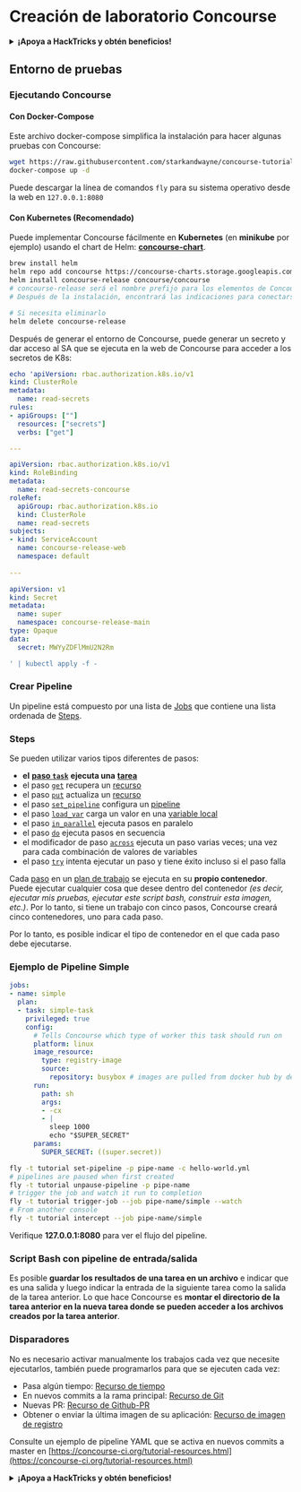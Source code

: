 # Creación de laboratorio Concourse

<details>

<summary><strong>¡Apoya a HackTricks y obtén beneficios!</strong></summary>

* Si quieres ver a tu **empresa anunciada en HackTricks** o si quieres acceder a la **última versión de PEASS o descargar HackTricks en PDF** ¡Consulta los [**PLANES DE SUSCRIPCIÓN**](https://github.com/sponsors/carlospolop)!
* Obtén el [**oficial PEASS & HackTricks swag**](https://peass.creator-spring.com)
* Descubre [**The PEASS Family**](https://opensea.io/collection/the-peass-family), nuestra colección de exclusivos [**NFTs**](https://opensea.io/collection/the-peass-family)
* **Únete al** 💬 [**grupo de Discord**](https://discord.gg/hRep4RUj7f) o al [**grupo de telegram**](https://t.me/peass) o **sígueme en** **Twitter** 🐦 [**@carlospolopm**](https://twitter.com/carlospolopm).
* **Comparte tus trucos de hacking enviando PR a los repositorios de** [**HackTricks**](https://github.com/carlospolop/hacktricks) y [**HackTricks Cloud**](https://github.com/carlospolop/hacktricks-cloud) **en Github**.

</details>

## Entorno de pruebas

### Ejecutando Concourse

#### Con Docker-Compose

Este archivo docker-compose simplifica la instalación para hacer algunas pruebas con Concourse:

```bash
wget https://raw.githubusercontent.com/starkandwayne/concourse-tutorial/master/docker-compose.yml
docker-compose up -d
```

Puede descargar la línea de comandos `fly` para su sistema operativo desde la web en `127.0.0.1:8080`

#### Con Kubernetes (Recomendado)

Puede implementar Concourse fácilmente en **Kubernetes** (en **minikube** por ejemplo) usando el chart de Helm: [**concourse-chart**](https://github.com/concourse/concourse-chart).

```bash
brew install helm
helm repo add concourse https://concourse-charts.storage.googleapis.com/
helm install concourse-release concourse/concourse
# concourse-release será el nombre prefijo para los elementos de Concourse en k8s
# Después de la instalación, encontrará las indicaciones para conectarse en la consola

# Si necesita eliminarlo
helm delete concourse-release
```

Después de generar el entorno de Concourse, puede generar un secreto y dar acceso al SA que se ejecuta en la web de Concourse para acceder a los secretos de K8s:

```yaml
echo 'apiVersion: rbac.authorization.k8s.io/v1
kind: ClusterRole
metadata:
  name: read-secrets
rules:
- apiGroups: [""]
  resources: ["secrets"]
  verbs: ["get"]

---

apiVersion: rbac.authorization.k8s.io/v1
kind: RoleBinding
metadata:
  name: read-secrets-concourse
roleRef:
  apiGroup: rbac.authorization.k8s.io
  kind: ClusterRole
  name: read-secrets
subjects:
- kind: ServiceAccount
  name: concourse-release-web
  namespace: default
  
---

apiVersion: v1
kind: Secret
metadata:
  name: super
  namespace: concourse-release-main
type: Opaque
data:
  secret: MWYyZDFlMmU2N2Rm

' | kubectl apply -f -
```

### Crear Pipeline

Un pipeline está compuesto por una lista de [Jobs](https://concourse-ci.org/jobs.html) que contiene una lista ordenada de [Steps](https://concourse-ci.org/steps.html).

### Steps

Se pueden utilizar varios tipos diferentes de pasos:

* **el** [**paso `task`**](https://concourse-ci.org/task-step.html) **ejecuta una** [**tarea**](https://concourse-ci.org/tasks.html)
* el paso [`get`](https://concourse-ci.org/get-step.html) recupera un [recurso](https://concourse-ci.org/resources.html)
* el paso [`put`](https://concourse-ci.org/put-step.html) actualiza un [recurso](https://concourse-ci.org/resources.html)
* el paso [`set_pipeline`](https://concourse-ci.org/set-pipeline-step.html) configura un [pipeline](https://concourse-ci.org/pipelines.html)
* el paso [`load_var`](https://concourse-ci.org/load-var-step.html) carga un valor en una [variable local](https://concourse-ci.org/vars.html#local-vars)
* el paso [`in_parallel`](https://concourse-ci.org/in-parallel-step.html) ejecuta pasos en paralelo
* el paso [`do`](https://concourse-ci.org/do-step.html) ejecuta pasos en secuencia
* el modificador de paso [`across`](https://concourse-ci.org/across-step.html#schema.across) ejecuta un paso varias veces; una vez para cada combinación de valores de variables
* el paso [`try`](https://concourse-ci.org/try-step.html) intenta ejecutar un paso y tiene éxito incluso si el paso falla

Cada [paso](https://concourse-ci.org/steps.html) en un [plan de trabajo](https://concourse-ci.org/jobs.html#schema.job.plan) se ejecuta en su **propio contenedor**. Puede ejecutar cualquier cosa que desee dentro del contenedor _(es decir, ejecutar mis pruebas, ejecutar este script bash, construir esta imagen, etc.)_. Por lo tanto, si tiene un trabajo con cinco pasos, Concourse creará cinco contenedores, uno para cada paso.

Por lo tanto, es posible indicar el tipo de contenedor en el que cada paso debe ejecutarse.

### Ejemplo de Pipeline Simple

```yaml
jobs:
- name: simple
  plan:
  - task: simple-task
    privileged: true
    config:
      # Tells Concourse which type of worker this task should run on
      platform: linux
      image_resource:
        type: registry-image
        source:
          repository: busybox # images are pulled from docker hub by default
      run:
        path: sh
        args:
        - -cx
        - |
          sleep 1000
          echo "$SUPER_SECRET"
      params:
        SUPER_SECRET: ((super.secret))
```

```bash
fly -t tutorial set-pipeline -p pipe-name -c hello-world.yml
# pipelines are paused when first created
fly -t tutorial unpause-pipeline -p pipe-name
# trigger the job and watch it run to completion
fly -t tutorial trigger-job --job pipe-name/simple --watch
# From another console
fly -t tutorial intercept --job pipe-name/simple
```

Verifique **127.0.0.1:8080** para ver el flujo del pipeline.

### Script Bash con pipeline de entrada/salida

Es posible **guardar los resultados de una tarea en un archivo** e indicar que es una salida y luego indicar la entrada de la siguiente tarea como la salida de la tarea anterior. Lo que hace Concourse es **montar el directorio de la tarea anterior en la nueva tarea donde se pueden acceder a los archivos creados por la tarea anterior**.

### Disparadores

No es necesario activar manualmente los trabajos cada vez que necesite ejecutarlos, también puede programarlos para que se ejecuten cada vez:

* Pasa algún tiempo: [Recurso de tiempo](https://github.com/concourse/time-resource/)
* En nuevos commits a la rama principal: [Recurso de Git](https://github.com/concourse/git-resource)
* Nuevas PR: [Recurso de Github-PR](https://github.com/telia-oss/github-pr-resource)
* Obtener o enviar la última imagen de su aplicación: [Recurso de imagen de registro](https://github.com/concourse/registry-image-resource/)

Consulte un ejemplo de pipeline YAML que se activa en nuevos commits a master en [https://concourse-ci.org/tutorial-resources.html](https://concourse-ci.org/tutorial-resources.html)

<details>

<summary><strong>¡Apoya a HackTricks y obtén beneficios!</strong></summary>

* Si quieres ver a tu **empresa anunciada en HackTricks** o si quieres acceder a la **última versión de PEASS o descargar HackTricks en PDF** ¡Consulta los [**PLANES DE SUSCRIPCIÓN**](https://github.com/sponsors/carlospolop)!
* Obtén el [**oficial PEASS & HackTricks swag**](https://peass.creator-spring.com)
* Descubre [**The PEASS Family**](https://opensea.io/collection/the-peass-family), nuestra colección de exclusivos [**NFTs**](https://opensea.io/collection/the-peass-family)
* **Únete al** 💬 [